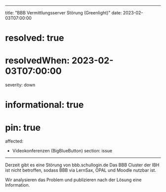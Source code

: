 
---
title: "BBB Vermittlungsserver Störung (Greenlight)"
date: 2023-02-03T07:00:00
# resolved: true
# resolvedWhen: 2023-02-03T07:00:00
severity: down
# informational: true
# pin: true 
affected:
- Videokonferenzen (BigBlueButton)
section: issue
---

Derzeit gibt es eine Störung von bbb.schullogin.de
Das BBB Cluster der IBH ist nicht betroffen, sodass BBB via LernSax, OPAL und Moodle nutzbar ist.

Wir analysieren das Problem und publizieren nach der Lösung eine Information.
